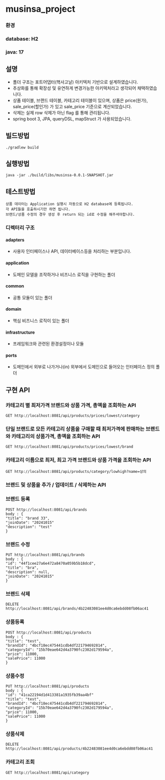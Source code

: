 # musinsa_project

### 환경
### database: H2
### java: 17

## 설명
- 폴더 구조는 포트어댑터(핵사고날) 아키텍처 기반으로 설계하였습니다.
- 추상화를 통해 확장성 및 유연하게 변경가능한 아키텍처라고 생각되어 채택하였습니다.
- 상품 테이블, 브랜드 테이블, 카테고리 테이블이 있으며, 상품은 price(원가), sale_price(할인가) 가 있고 sale_price 기준으로 계산되었습니다.
- 삭제는 실제 row 삭제가 아닌 flag 를 통해 관리됩니다.
- spring boot 3, JPA, queryDSL, mapStruct 가 사용되었습니다.

## 빌드방법
```
./gradlew build
``` 

## 실행방법
```
java -jar ./build/libs/musinsa-0.0.1-SNAPSHOT.jar  
```

## 테스트방법
```
상품 데이터는 Application 실행시 자동으로 H2 database에 등록됩니다. 
각 API들을 호출하시기만 하면 됩니다.
브랜드/상품 수정의 경우 생성 후 return 되는 id로 수정을 해주셔야합니다.
```

### 디렉터리 구조
#### adapters
- 사용자 인터페이스나 API, 데이터베이스등을 처리하는 부분입니다.
#### application
- 도메인 모델을 조작하거나 비즈니스 로직을 구현하는 폴더
#### common
- 공통 모듈이 있는 폴더
#### domain
- 핵심 비즈니스 로직이 있는 폴더
#### infrastructure
- 프레임워크와 관련된 환경설정이나 모듈
#### ports
- 도메인에서 외부로 나가거나(in) 외부에서 도메인으로 들어오는 인터페이스 정의 폴더

## 구현 API
### 카테고리 별 최저가격 브랜드와 상품 가격, 총액을 조회하는 API
```
GET http://localhost:8081/api/products/prices/lowest/category
```
### 단일 브랜드로 모든 카테고리 상품을 구매할 때 최저가격에 판매하는 브랜드와 카테고리의 상품가격, 총액을 조회하는 API
```
GET http://localhost:8081/api/products/prices/lowest/brand
```
### 카테고리 이름으로 최저, 최고 가격 브랜드와 상품 가격을 조회하는 API
```
GET http://localhost:8081/api/products/category/lowhigh?name=상의
```
### 브랜드 및 상품을 추가 / 업데이트 / 삭제하는 API
### 브랜드 등록
```
POST http://localhost:8081/api/brands
body : {
"title": "brand 33",
"joinDate": "20241015"
"description": "test"
}
```
### 브랜드 수정
```
PUT http://localhost:8081/api/brands
body : {
"id": "44f1cee27a6e472a8470a059b5b18dcd",
"title": "bra",
"description": null,
"joinDate": "20241015"
}
```
### 브랜드 삭제
```
DELETE http://localhost:8081/api/brands/4b22483081ee4d0ca6ebdd08fb06ac41
```

### 상품등록
```
POST http://localhost:8081/api/products
body : {
"title": "test",
"brandId": "4bcf18ec475441cdb4df221794692814",
"categoryId": "15b70eae642d4a3790fc2302d179594a",
"price": 11000,
"salePrice": 11000
}
```
### 상품수정
```
PUT http://localhost:8081/api/products
body : {
"id": "41ca22194d1d413381a1935fb39aa4bf"
"title": "test",
"brandId": "4bcf18ec475441cdb4df221794692814",
"categoryId": "15b70eae642d4a3790fc2302d179594a",
"price": 11000,
"salePrice": 11000
}
```
### 상품삭제
```
DELETE http://localhost:8081/api/products/4b22483081ee4d0ca6ebdd08fb06ac41
```
### 카테고리 조회
```
GET http://localhost:8081/api/category
```
